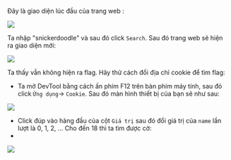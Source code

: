 Đây là giao diện lúc đầu của trang web :

![](https://media.discordapp.net/attachments/1098605833371267172/1098605874412535848/image.png?width=760&height=427)
 
 Ta nhập "snickerdoodle" và sau đó click `Search`. Sau đó trang web sẽ hiện ra giao diện mới: 

![](https://media.discordapp.net/attachments/1098605833371267172/1098610968864497684/image.png?width=760&height=427)

Ta thấy vẫn không hiện ra flag. Hãy thử cách đổi địa chỉ cookie để tìm flag:
- Ta mở DevTool bằng cách ấn phím F12 trên bàn phím máy tính, sau đó click `Ứng dụng`-> `Cookie`. Sau đó màn hình thiết bị của bạn sẽ như sau:

![](https://media.discordapp.net/attachments/1098605833371267172/1098615924279488552/image.png?width=760&height=427)

- Click đúp vào hàng đầu của cột `Giá trị` sau đó đổi giá trị của `name` lần lượt là 0, 1, 2, ... Cho đến 18 thì ta tìm được cờ: 
- 
![](https://media.discordapp.net/attachments/1098605833371267172/1098634476977930280/image.png?width=760&height=427)


